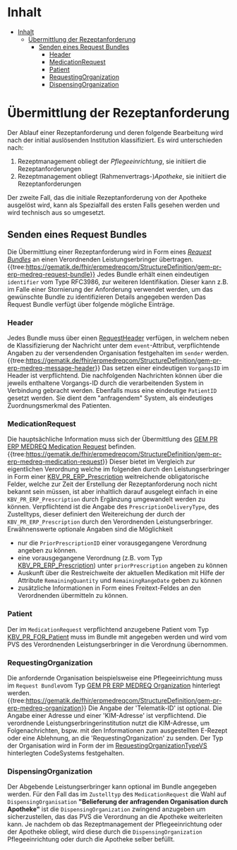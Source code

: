 # Inhalt

- [Inhalt](#inhalt)
  - [Übermittlung der Rezeptanforderung](#Übermittlung-der-Rezeptanforderung)
    - [Senden eines Request Bundles](#Senden-eines-Request-Bundles)
      - [Header](#Header)
      - [MedicationRequest](#MedicationRequest)
      - [Patient](Patient)
      - [RequestingOrganization](#RequestingOrganization)
      - [DispensingOrganization](#DispensingOrganization)

# Übermittlung der Rezeptanforderung

Der Ablauf einer Rezeptanforderung und deren folgende Bearbeitung wird nach der initial auslösenden Institution klassifiziert. Es wird unterschieden nach:

1. Rezeptmanagement obliegt der _Pflegeeinrichtung_, sie initiiert die Rezeptanforderungen
2. Rezeptmanagement obliegt (Rahmenvertrags-)_Apotheke_, sie initiiert die Rezeptanforderungen

Der zweite Fall, das die initiale Rezeptanforderung von der Apotheke ausgelöst wird, kann als Spezialfall des ersten Falls gesehen werden und wird technisch aus so umgesetzt.

## Senden eines Request Bundles

Die Übermittlung einer Rezeptanforderung wird in Form eines  _[Request Bundles](https://simplifier.net/erezept-medicationrequest-communication/gem_pr_erp_medreq_requestbundle)_  an einen Verordnenden Leistungserbringer übertragen.
{{tree:https://gematik.de/fhir/erpmedreqcom/StructureDefinition/gem-pr-erp-medreq-request-bundle}}
Jedes Bundle erhält einen eindeutigen `identifier`  vom Type RFC3986, zur weiteren Identifikation. Dieser kann z.B. im Falle einer Stornierung der Anforderung verwendet werden, um das gewünschte Bundle zu identifizieren Details angegeben werden
Das Request Bundle verfügt über folgende mögliche Einträge.

### Header

Jedes Bundle muss über einen [RequestHeader](https://simplifier.net/erezept-medicationrequest-communication/gem_pr_erp_medreq_messageheader) verfügen, in welchem neben de Klassifizierung der Nachricht unter dem `event`-Attribut, verpflichtende Angaben zu der versendenden Organisation festgehalten im `sender` werden.
{{tree:<https://gematik.de/fhir/erpmedreqcom/StructureDefinition/gem-pr-erp-medreq-message-header>}}
Das setzen einer eindeutigen `VorgangsID` im Header ist verpflichtend. Die nachfolgenden Nachrichten können über die jeweils enthaltene Vorgangs-ID durch die verarbeitenden System in Verbindung gebracht werden.
Ebenfalls muss eine eindeutige `PatientID` gesetzt werden. Sie dient dem "anfragendem" System, als eindeutiges Zuordnungsmerkmal des Patienten.

### MedicationRequest

Die hauptsächliche Information muss sich der Übermittlung des [GEM PR ERP MEDREQ Medication Request](https://simplifier.net/erezept-medicationrequest-communication/gem_pr_erp_medreq_medicationrequest)  befinden.
{{tree:<https://gematik.de/fhir/erpmedreqcom/StructureDefinition/gem-pr-erp-medreq-medication-request>}}
Dieser bietet im Vergleich zur eigentlichen Verordnung welche im folgenden durch den Leistungserbringer in Form einer [KBV_PR_ERP_Prescription](https://simplifier.net/erezept/kbvprerpprescription) weitreichende obligatorische Felder, welche zur Zeit der Erstellung der Rezeptanforderung noch nicht bekannt sein müssen, ist aber inhaltlich darauf ausgelegt einfach in eine `KBV_PR_ERP_Prescription` durch Ergänzung umgewandelt werden zu können.
Verpflichtend ist die Angabe des `PrescriptionDeliveryType`, des  Zustelltyps, dieser definiert den Weitereichung der durch der `KBV_PR_ERP_Prescription` durch den Verordnenden Leistungserbringer.
Erwähnenswerte optionale Angaben sind die Möglichkeit

- nur die `PriorPrescriptionID` einer vorausgegangene Verordnung angeben zu können.
- eine vorausgegangene Verordnung (z.B. vom Typ [KBV_PR_ERP_Prescription](https://simplifier.net/erezept/kbvprerpprescription)) unter `priorPrescription` angeben zu können
- Auskunft über die Restreichweite der aktuellen Medikation mit Hilfe der Attribute `RemainingQuantity` und `RemainingRangeDate` geben zu können
- zusätzliche Informationen in Form eines Freitext-Feldes an den Verordnenden übermitteln zu können.

### Patient

Der im `MedicationRequest` verpflichtend anzugebene Patient vom Typ [KBV_PR_FOR_Patient](https://simplifier.net/packages/kbv.ita.for/1.1.0/files/720094) muss im Bundle mit angegeben werden und wird vom PVS des Verordnenden Leistungserbringer in die Verordnung übernommen.

### RequestingOrganization

Die anfordernde Organisation beispielsweise eine Pflegeeinrichtung muss im `Request Bundle`vom Typ
[GEM PR ERP MEDREQ Organization](https://simplifier.net/erezept-medicationrequest-communication/gem_pr_erp_medreq_organization) hinterlegt werden.
{{tree:<https://gematik.de/fhir/erpmedreqcom/StructureDefinition/gem-pr-erp-medreq-organization>}}
Die Angabe der 'Telematik-ID' ist optional. Die Angabe einer Adresse und einer 'KIM-Adresse' ist verpflichtend. Die verordnende Leistungserbringerinstitution nutzt die KIM-Adresse, um Folgenachrichten, bspw. mit den Informationen zum ausgestellten E-Rezept oder eine Ablehnung, an die 'RequestingOrganization' zu senden.
Der Typ der Organisation wird in Form der im [RequestingOrganizationTypeVS](https://simplifier.net/erezept-medicationrequest-communication/requestingorganizationtypevs) hinterlegten CodeSystems festgehalten.

### DispensingOrganization

Der Abgebende Leistungserbringer kann optional im Bundle angegeben werden. Für den Fall das im `Zustelltyp` des `MedicationRequest` die Wahl auf `DispensingOrganisation` **"Belieferung der anfragenden Organisation durch Apotheke"** ist die `DispensingOrganization` zwingend anzugeben um sicherzustellen, das das PVS die Verordnung an die Apotheke weiterleiten kann.
Je nachdem ob das Rezeptmanagement der Pflegeeinrichtung oder der Apotheke obliegt, wird diese durch die `DispensingOrganization` Pflegeeinrichtung oder durch die Apotheke selber befüllt.
